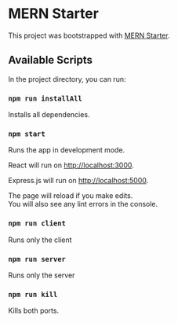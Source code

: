 # MERN Starter

This project was bootstrapped with [MERN Starter](https://github.com/dovimaj/mern-starter).

## Available Scripts

In the project directory, you can run:

### `npm run installAll`

Installs all dependencies.

### `npm start`

Runs the app in development mode.

React will run on [http://localhost:3000](http://localhost:3000).

Express.js will run on [http://localhost:5000](http://localhost:5000).

The page will reload if you make edits.\
You will also see any lint errors in the console.

### `npm run client`

Runs only the client

### `npm run server`

Runs only the server

### `npm run kill`

Kills both ports.

